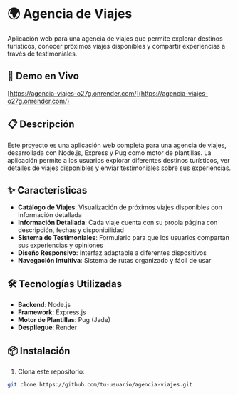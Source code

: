# 🌍 Agencia de Viajes

Aplicación web para una agencia de viajes que permite explorar destinos turísticos, conocer próximos viajes disponibles y compartir experiencias a través de testimoniales.

## 🚀 Demo en Vivo

[https://agencia-viajes-o27g.onrender.com/](https://agencia-viajes-o27g.onrender.com/)

## 📋 Descripción

Este proyecto es una aplicación web completa para una agencia de viajes, desarrollada con Node.js, Express y Pug como motor de plantillas. La aplicación permite a los usuarios explorar diferentes destinos turísticos, ver detalles de viajes disponibles y enviar testimoniales sobre sus experiencias.

## ✨ Características

- **Catálogo de Viajes**: Visualización de próximos viajes disponibles con información detallada
- **Información Detallada**: Cada viaje cuenta con su propia página con descripción, fechas y disponibilidad
- **Sistema de Testimoniales**: Formulario para que los usuarios compartan sus experiencias y opiniones
- **Diseño Responsivo**: Interfaz adaptable a diferentes dispositivos
- **Navegación Intuitiva**: Sistema de rutas organizado y fácil de usar

## 🛠️ Tecnologías Utilizadas

- **Backend**: Node.js
- **Framework**: Express.js
- **Motor de Plantillas**: Pug (Jade)
- **Despliegue**: Render

## 📦 Instalación

1. Clona este repositorio:
```bash
git clone https://github.com/tu-usuario/agencia-viajes.git
